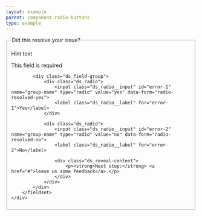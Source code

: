 ```yaml
---
layout: example
parent: component.radio-buttons
type: example
---
```

<form>
    <div class="ds_question  ds_question--error" id="error-id-one">
        <fieldset aria-invalid="true">
            <legend>Did this resolve your issue?</legend>
            <p class="ds_hint-text">Hint text</p>
            <p class="ds_question__message">This field is required</p>

            <div class="ds_field-group">
                <div class="ds_radio">
                    <input class="ds_radio__input" id="error-1" name="group-name" type="radio" value="yes" data-form="radio-resolved-yes">
                    <label class="ds_radio__label" for="error-1">Yes</label>
                </div>

                <div class="ds_radio">
                    <input class="ds_radio__input" id="error-2" name="group-name" type="radio" value="no" data-form="radio-resolved-no">
                    <label class="ds_radio__label" for="error-2">No</label>

                    <div class="ds_reveal-content">
                        <p><strong>Next step:</strong> <a href="#">leave us some feedback</a>.</p>
                    </div>
                </div>
            </div>
        </fieldset>
    </div>
</form>
